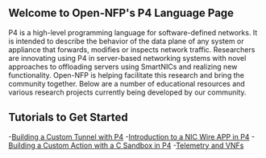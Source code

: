 ## Welcome to Open-NFP's P4 Language Page

P4 is a high-level programming language for software-defined networks. It is intended to describe the behavior of the data plane of any system or appliance that forwards, modifies or inspects network traffic. Researchers are innovating using P4 in server-based networking systems with novel approaches to offloading servers using SmartNICs and realizing new functionality. Open-NFP is helping facilitate this research and bring the community together. Below are a number of educational resources and various research projects currently being developed by our community.

Tutorials to Get Started
------------------------
-[Building a Custom Tunnel with P4](https://github.com/open-nfpsw/p4_basic_lb_metering_nic)
-[Introduction to a NIC Wire APP in P4](https://github.com/open-nfpsw/p4wire)
-[Building a Custom Action with a C Sandbox in P4](https://github.com/open-nfpsw/c_packetprocessing)
-[Telemetry and VNFs](https://github.com/open-nfpsw/vnf_telemetry_lab)


